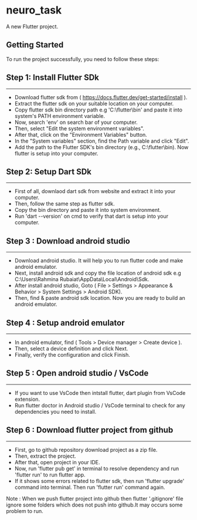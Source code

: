 # neuro_task

A new Flutter project.

## Getting Started

To run the project successfully, you need to follow these steps:

## Step 1: Install Flutter SDk
----------------------------
   
  - Download flutter sdk from ( https://docs.flutter.dev/get-started/install ).
  - Extract the flutter sdk on your suitable location on your computer.
  - Copy flutter sdk bin directory path e.g 'C:\flutter\bin' and paste it into system's PATH environment variable.
  - Now, search 'env' on search bar of your computer.
  - Then, select "Edit the system environment  variables".
  - After that, click on the "Environment Variables" button.
  - In the "System variables" section, find the Path variable and click "Edit".
  - Add the path to the Flutter SDK's bin directory (e.g., C:\flutter\bin). Now flutter is setup into your computer.

## Step 2: Setup Dart SDk
------------------------------

  - First of all, downlaod dart sdk from website and extract it into your computer.
  - Then, follow the same step as flutter sdk.
  - Copy the bin directory and paste it into system environment.
  - Run 'dart --version' on cmd to verify that dart is setup into your computer.

## Step 3 : Download android studio
---------------------------------

  - Download android studio. It will help you to run flutter code and make android emulator.
  - Next, install android sdk and copy the file location of android sdk e.g C:\Users\Rahmina Rubaiat\AppData\Local\Android\Sdk.
  - After install android studio, Goto ( File > Settings > Appearance & Behavior > System Settings > Android SDK).
  - Then, find & paste android sdk location. Now you are ready to build an android emulator.

## Step 4 : Setup android emulator
---------------------------------

  - In android emulator, find ( Tools > Device manager > Create device ).
  - Then, select a device definition and click Next.
  - Finally, verify the configuration and click Finish.

## Step 5 : Open android studio / VsCode
--------------------------------------
  
 -  If you want to use VsCode then intstall flutter, dart plugin from VsCode extension.
 -  Run flutter doctor in Android studio / VsCode terminal to check for any dependencies you need to install.
  
## Step 6 : Download flutter project from github
----------------------------------------------
- First, go to github repository download project as a zip file.
- Then, extract the project.
- After that, open project in your IDE.
- Now, run 'flutter pub get' in terminal to resolve dependency and run 'flutter run' to run flutter app.
- If it shows some errors related to flutter sdk, then run 'flutter upgrade' command into terminal. Then run 'flutter run' command again.
  
   
 
 Note : When we push flutter project into github then flutter '.gitignore' file ignore some folders which does not push into github.It may occurs some 
problem to run.    
  

